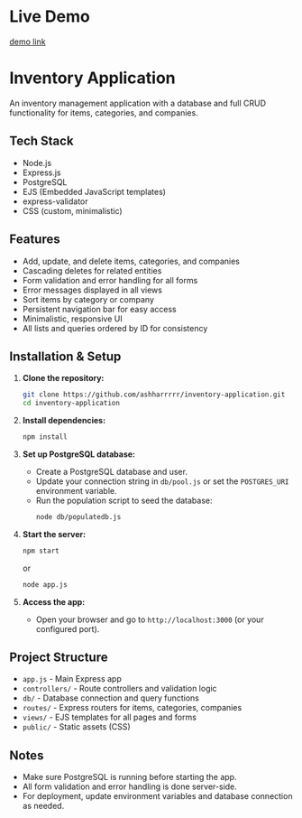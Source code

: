 

# Live Demo

[demo link](https://inventory-application-2i5c.onrender.com/)

# Inventory Application

An inventory management application with a database and full CRUD functionality for items, categories, and companies.

## Tech Stack

- Node.js
- Express.js
- PostgreSQL
- EJS (Embedded JavaScript templates)
- express-validator
- CSS (custom, minimalistic)

## Features

- Add, update, and delete items, categories, and companies
- Cascading deletes for related entities
- Form validation and error handling for all forms
- Error messages displayed in all views
- Sort items by category or company
- Persistent navigation bar for easy access
- Minimalistic, responsive UI
- All lists and queries ordered by ID for consistency

## Installation & Setup

1. **Clone the repository:**
	```bash
	git clone https://github.com/ashharrrrr/inventory-application.git
	cd inventory-application
	```

2. **Install dependencies:**
	```bash
	npm install
	```

3. **Set up PostgreSQL database:**
	- Create a PostgreSQL database and user.
	- Update your connection string in `db/pool.js` or set the `POSTGRES_URI` environment variable.
	- Run the population script to seed the database:
	  ```bash
	  node db/populatedb.js
	  ```

4. **Start the server:**
	```bash
	npm start
	```
	or
	```bash
	node app.js
	```

5. **Access the app:**
	- Open your browser and go to `http://localhost:3000` (or your configured port).

## Project Structure

- `app.js` - Main Express app
- `controllers/` - Route controllers and validation logic
- `db/` - Database connection and query functions
- `routes/` - Express routers for items, categories, companies
- `views/` - EJS templates for all pages and forms
- `public/` - Static assets (CSS)

## Notes

- Make sure PostgreSQL is running before starting the app.
- All form validation and error handling is done server-side.
- For deployment, update environment variables and database connection as needed.

